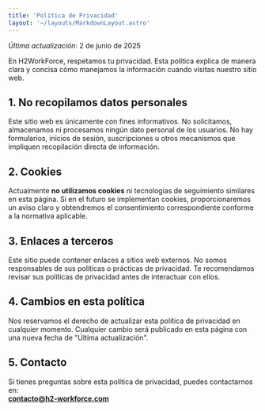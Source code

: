 ```yaml
---
title: 'Política de Privacidad'
layout: '~/layouts/MarkdownLayout.astro'
---
```


_Última actualización_: 2 de junio de 2025

En H2WorkForce, respetamos tu privacidad. Esta política explica de manera clara y concisa cómo manejamos la información cuando visitas nuestro sitio web.

## 1. No recopilamos datos personales

Este sitio web es únicamente con fines informativos. No solicitamos, almacenamos ni procesamos ningún dato personal de los usuarios. No hay formularios, inicios de sesión, suscripciones u otros mecanismos que impliquen recopilación directa de información.

## 2. Cookies

Actualmente **no utilizamos cookies** ni tecnologías de seguimiento similares en esta página. Si en el futuro se implementan cookies, proporcionaremos un aviso claro y obtendremos el consentimiento correspondiente conforme a la normativa aplicable.

## 3. Enlaces a terceros

Este sitio puede contener enlaces a sitios web externos. No somos responsables de sus políticas o prácticas de privacidad. Te recomendamos revisar sus políticas de privacidad antes de interactuar con ellos.

## 4. Cambios en esta política

Nos reservamos el derecho de actualizar esta política de privacidad en cualquier momento. Cualquier cambio será publicado en esta página con una nueva fecha de "Última actualización".

## 5. Contacto

Si tienes preguntas sobre esta política de privacidad, puedes contactarnos en:  
**contacto@h2-workforce.com**
